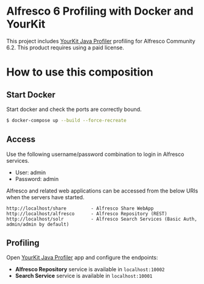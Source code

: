 # Alfresco 6 Profiling with Docker and YourKit

This project includes [YourKit Java Profiler](https://www.yourkit.com/download/) profiling for Alfresco Community 6.2. This product requires using a paid license.

# How to use this composition

## Start Docker

Start docker and check the ports are correctly bound.

```bash
$ docker-compose up --build --force-recreate
```

## Access

Use the following username/password combination to login in Alfresco services.

 - User: admin
 - Password: admin

Alfresco and related web applications can be accessed from the below URIs when the servers have started.

```
http://localhost/share         - Alfresco Share WebApp
http://localhost/alfresco      - Alfresco Repository (REST)
http://localhost/solr          - Alfresco Search Services (Basic Auth, admin/admin by default)
```

## Profiling

Open [YourKit Java Profiler](https://www.yourkit.com/download/) app and configure the endpoints:

* **Alfresco Repository** service is available in `localhost:10002`
* **Search Service** service is available in `localhost:10001`
